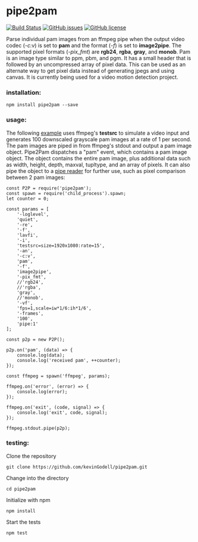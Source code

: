 # pipe2pam

[![Build Status](https://travis-ci.org/kevinGodell/pipe2pam.svg?branch=master)](https://travis-ci.org/kevinGodell/pipe2pam) [![GitHub issues](https://img.shields.io/github/issues/kevinGodell/pipe2pam.svg)](https://github.com/kevinGodell/pipe2pam/issues) [![GitHub license](https://img.shields.io/badge/license-MIT-blue.svg)](https://raw.githubusercontent.com/kevinGodell/pipe2pam/master/LICENSE)

Parse individual pam images from an ffmpeg pipe when the output video codec (*-c:v*) is set to **pam** and the format (*-f*) is set to **image2pipe**. The supported pixel formats (*-pix_fmt*) are **rgb24**, **rgba**, **gray**, and **monob**. Pam is an image type similar to ppm, pbm, and pgm. It has a small header that is followed by an uncompressed array of pixel data. This can be used as an alternate way to get pixel data instead of generating jpegs and using canvas. It is currently being used for a video motion detection project.

### installation:
``` 
npm install pipe2pam --save
```
### usage:

The following [example](https://github.com/kevinGodell/pipe2pam/blob/master/examples/example.js) uses ffmpeg's **testsrc** to simulate a video input and generates 100 downscaled grayscale pam images at a rate of 1 per second. The pam images are piped in from ffmpeg's stdout and output a pam image object. Pipe2Pam dispatches a "pam" event, which contains a pam image object. The object contains the entire pam image, plus additional data such as width, height, depth, maxval, tupltype, and an array of pixels. It can also pipe the object to a [pipe reader](https://github.com/kevinGodell/pam-diff) for further use, such as pixel comparison between 2 pam images:

```
const P2P = require('pipe2pam');
const spawn = require('child_process').spawn;
let counter = 0;

const params = [
    '-loglevel',
    'quiet',
    '-re',
    '-f',
    'lavfi',
    '-i',
    'testsrc=size=1920x1080:rate=15',
    '-an',
    '-c:v',
    'pam',
    '-f',
    'image2pipe',
    '-pix_fmt',
    //'rgb24',
    //'rgba',
    'gray',
    //'monob',
    '-vf',
    'fps=1,scale=iw*1/6:ih*1/6',
    '-frames',
    '100',
    'pipe:1'
];

const p2p = new P2P();

p2p.on('pam', (data) => {
    console.log(data);
    console.log('received pam', ++counter);
});

const ffmpeg = spawn('ffmpeg', params);

ffmpeg.on('error', (error) => {
    console.log(error);
});

ffmpeg.on('exit', (code, signal) => {
    console.log('exit', code, signal);
});

ffmpeg.stdout.pipe(p2p);
```

### testing:

Clone the repository

```
git clone https://github.com/kevinGodell/pipe2pam.git
```

Change into the directory
```
cd pipe2pam
```

Initialize with npm
```
npm install
```

Start the tests
```
npm test
```